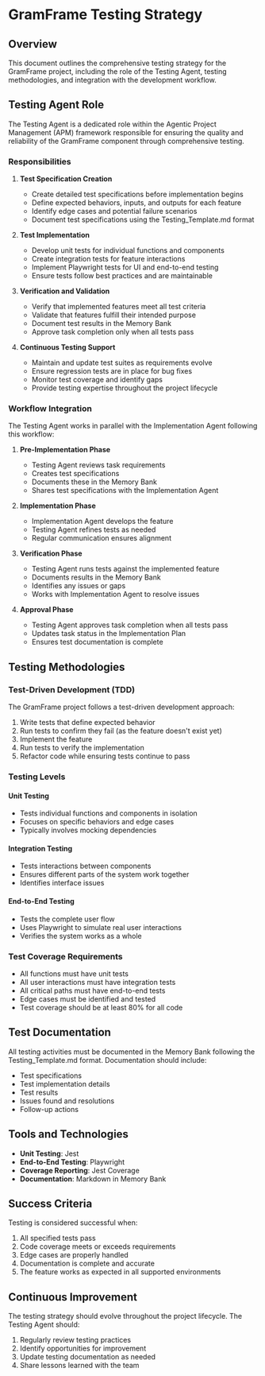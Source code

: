 # GramFrame Testing Strategy

## Overview

This document outlines the comprehensive testing strategy for the GramFrame project, including the role of the Testing Agent, testing methodologies, and integration with the development workflow.

## Testing Agent Role

The Testing Agent is a dedicated role within the Agentic Project Management (APM) framework responsible for ensuring the quality and reliability of the GramFrame component through comprehensive testing.

### Responsibilities

1. **Test Specification Creation**
   - Create detailed test specifications before implementation begins
   - Define expected behaviors, inputs, and outputs for each feature
   - Identify edge cases and potential failure scenarios
   - Document test specifications using the Testing_Template.md format

2. **Test Implementation**
   - Develop unit tests for individual functions and components
   - Create integration tests for feature interactions
   - Implement Playwright tests for UI and end-to-end testing
   - Ensure tests follow best practices and are maintainable

3. **Verification and Validation**
   - Verify that implemented features meet all test criteria
   - Validate that features fulfill their intended purpose
   - Document test results in the Memory Bank
   - Approve task completion only when all tests pass

4. **Continuous Testing Support**
   - Maintain and update test suites as requirements evolve
   - Ensure regression tests are in place for bug fixes
   - Monitor test coverage and identify gaps
   - Provide testing expertise throughout the project lifecycle

### Workflow Integration

The Testing Agent works in parallel with the Implementation Agent following this workflow:

1. **Pre-Implementation Phase**
   - Testing Agent reviews task requirements
   - Creates test specifications
   - Documents these in the Memory Bank
   - Shares test specifications with the Implementation Agent

2. **Implementation Phase**
   - Implementation Agent develops the feature
   - Testing Agent refines tests as needed
   - Regular communication ensures alignment

3. **Verification Phase**
   - Testing Agent runs tests against the implemented feature
   - Documents results in the Memory Bank
   - Identifies any issues or gaps
   - Works with Implementation Agent to resolve issues

4. **Approval Phase**
   - Testing Agent approves task completion when all tests pass
   - Updates task status in the Implementation Plan
   - Ensures test documentation is complete

## Testing Methodologies

### Test-Driven Development (TDD)

The GramFrame project follows a test-driven development approach:

1. Write tests that define expected behavior
2. Run tests to confirm they fail (as the feature doesn't exist yet)
3. Implement the feature
4. Run tests to verify the implementation
5. Refactor code while ensuring tests continue to pass

### Testing Levels

#### Unit Testing

- Tests individual functions and components in isolation
- Focuses on specific behaviors and edge cases
- Typically involves mocking dependencies

#### Integration Testing

- Tests interactions between components
- Ensures different parts of the system work together
- Identifies interface issues

#### End-to-End Testing

- Tests the complete user flow
- Uses Playwright to simulate real user interactions
- Verifies the system works as a whole

### Test Coverage Requirements

- All functions must have unit tests
- All user interactions must have integration tests
- All critical paths must have end-to-end tests
- Edge cases must be identified and tested
- Test coverage should be at least 80% for all code

## Test Documentation

All testing activities must be documented in the Memory Bank following the Testing_Template.md format. Documentation should include:

- Test specifications
- Test implementation details
- Test results
- Issues found and resolutions
- Follow-up actions

## Tools and Technologies

- **Unit Testing**: Jest
- **End-to-End Testing**: Playwright
- **Coverage Reporting**: Jest Coverage
- **Documentation**: Markdown in Memory Bank

## Success Criteria

Testing is considered successful when:

1. All specified tests pass
2. Code coverage meets or exceeds requirements
3. Edge cases are properly handled
4. Documentation is complete and accurate
5. The feature works as expected in all supported environments

## Continuous Improvement

The testing strategy should evolve throughout the project lifecycle. The Testing Agent should:

1. Regularly review testing practices
2. Identify opportunities for improvement
3. Update testing documentation as needed
4. Share lessons learned with the team
